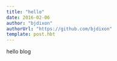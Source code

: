 ```yaml
---
title: "hello"
date: 2016-02-06
author: "bjdixon"
authorUrl: "https://github.com/bjdixon"
template: post.hbt
---
```


hello blog

